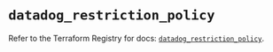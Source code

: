 # `datadog_restriction_policy`

Refer to the Terraform Registry for docs: [`datadog_restriction_policy`](https://registry.terraform.io/providers/datadog/datadog/3.62.0/docs/resources/restriction_policy).
